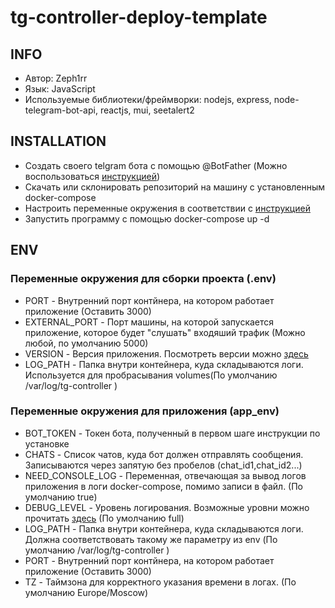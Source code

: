 # tg-controller-deploy-template


## INFO

- Автор: Zeph1rr
- Язык: JavaScript
- Используемые библиотеки/фреймворки: nodejs, express, node-telegram-bot-api, reactjs, mui, seetalert2

## INSTALLATION

- Создать своего telgram бота с помощью @BotFather (Можно воспользоваться [инструкцией](https://botcreators.ru/blog/kak-sozdat-svoego-bota-v-botfather/))
- Скачать или склонировать репозиторий на машину с установленным docker-compose
- Настроить переменные окружения в соответствии с [инструкцией](#ENV)
- Запустить программу с помощью docker-compose up -d


## ENV

### Переменные окружения для сборки проекта (.env)

- PORT - Внутренний порт контйнера, на котором работает приложение (Оставить 3000)
- EXTERNAL_PORT - Порт машины, на которой запускается приложение, которое будет "слушать" входяший трафик (Можно любой, по умолчанию 5000)
- VERSION - Версия приложения. Посмотреть версии можно [здесь](https://hub.docker.com/repository/registry-1.docker.io/zeph1rrio/tg-controller/general)
- LOG_PATH - Папка внутри контейнера, куда складываются логи. Используется для пробрасывания volumes(По умолчанию /var/log/tg-controller
)

### Переменные окружения для приложения (app_env)

- BOT_TOKEN - Токен бота, полученный в первом шаге инструкции по установке
- CHATS - Список чатов, куда бот должен отправлять сообщения. Записываются через запятую без пробелов (chat_id1,chat_id2...)
- NEED_CONSOLE_LOG - Переменная, отвечающая за вывод логов приложения в логи docker-compose, помимо записи в файл. (По умолчанию true)
- DEBUG_LEVEL - Уровень логирования. Возможные уровни можно прочитать [здесь](https://github.com/Zeph1rr/logging-middleware-express) (По умолчанию full)
- LOG_PATH - Папка внутри контейнера, куда складываются логи. Должна соответствовать такому же параметру из env (По умолчанию /var/log/tg-controller
)
- PORT - Внутренний порт контйнера, на котором работает приложение (Оставить 3000)
- TZ - Таймзона для корректного указания времени в логах. (По умолчанию Europe/Moscow)
